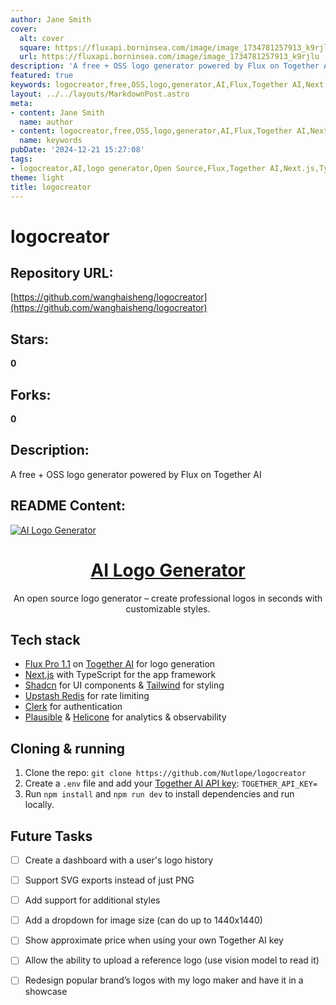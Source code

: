 ```yaml
---
author: Jane Smith
cover:
  alt: cover
  square: https://fluxapi.borninsea.com/image/image_1734781257913_k9rjlu
  url: https://fluxapi.borninsea.com/image/image_1734781257913_k9rjlu
description: 'A free + OSS logo generator powered by Flux on Together AI'
featured: true
keywords: logocreator,free,OSS,logo,generator,AI,Flux,Together AI,Next.js,TypeScript,Shadcn,Tailwind,Upstash Redis,Clerk,Plausible,Helicone,rate limiting,authentication,analytics,observability,web development,open source,logo generation,tasks,SVG,exports,styles,features,dashboard,price,reference logo,vision model,redesign,showcase
layout: ../../layouts/MarkdownPost.astro
meta:
- content: Jane Smith
  name: author
- content: logocreator,free,OSS,logo,generator,AI,Flux,Together AI,Next.js,TypeScript,Shadcn,Tailwind,Upstash Redis,Clerk,Plausible,Helicone,rate limiting,authentication,analytics,observability,web development,open source,logo generation,tasks,SVG,exports,styles,features,dashboard,price,reference logo,vision model,redesign,showcase
  name: keywords
pubDate: '2024-12-21 15:27:08'
tags:
- logocreator,AI,logo generator,Open Source,Flux,Together AI,Next.js,TypeScript,Shadcn,Tailwind,Upstash Redis,Clerk,Plausible,Helicone,Rate Limiting,Authentication,Analytics,Observability
theme: light
title: logocreator
---
```


# logocreator

## Repository URL: 
[https://github.com/wanghaisheng/logocreator](https://github.com/wanghaisheng/logocreator)

## Stars: 
**0**

## Forks: 
**0**

## Description: 
A free + OSS logo generator powered by Flux on Together AI

## README Content: 
<a href="https://www.logo-creator.io">
  <img alt="AI Logo Generator" src="./public/og-image.png">
  <h1 align="center">AI Logo Generator</h1>
</a>

<p align="center">
  An open source logo generator – create professional logos in seconds with customizable styles.
</p>

## Tech stack

- [Flux Pro 1.1](https://dub.sh/flux-playground) on [Together AI](https://dub.sh/together-ai) for logo generation
- [Next.js](https://nextjs.org/) with TypeScript for the app framework
- [Shadcn](https://ui.shadcn.com/) for UI components & [Tailwind](https://tailwindcss.com/) for styling
- [Upstash Redis](https://upstash.com/) for rate limiting
- [Clerk](https://clerk.com/) for authentication
- [Plausible](https://plausible.io/) & [Helicone](https://helicone.ai/) for analytics & observability

## Cloning & running

1. Clone the repo: `git clone https://github.com/Nutlope/logocreator`
2. Create a `.env` file and add your [Together AI API key](https://api.together.xyz/settings/api-keys): `TOGETHER_API_KEY=`
3. Run `npm install` and `npm run dev` to install dependencies and run locally.

## Future Tasks

- [ ] Create a dashboard with a user's logo history
- [ ] Support SVG exports instead of just PNG
- [ ] Add support for additional styles
- [ ] Add a dropdown for image size (can do up to 1440x1440)
- [ ] Show approximate price when using your own Together AI key
- [ ] Allow the ability to upload a reference logo (use vision model to read it)
- [ ] Redesign popular brand’s logos with my logo maker and have it in a showcase

